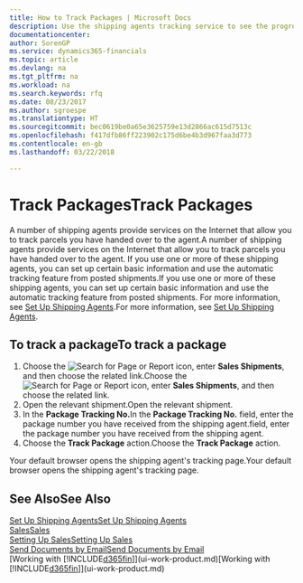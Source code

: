```yaml
---
title: How to Track Packages | Microsoft Docs
description: Use the shipping agents tracking service to see the progress of a delivery.
documentationcenter: 
author: SorenGP
ms.service: dynamics365-financials
ms.topic: article
ms.devlang: na
ms.tgt_pltfrm: na
ms.workload: na
ms.search.keywords: rfq
ms.date: 08/23/2017
ms.author: sgroespe
ms.translationtype: HT
ms.sourcegitcommit: bec0619be0a65e3625759e13d2866ac615d7513c
ms.openlocfilehash: f417dfb86ff223902c175d6be4b3d967faa3d773
ms.contentlocale: en-gb
ms.lasthandoff: 03/22/2018

---
```

# <a name="track-packages"></a><span data-ttu-id="0d1e6-103">Track Packages</span><span class="sxs-lookup"><span data-stu-id="0d1e6-103">Track Packages</span></span>
<span data-ttu-id="0d1e6-104">A number of shipping agents provide services on the Internet that allow you to track parcels you have handed over to the agent.</span><span class="sxs-lookup"><span data-stu-id="0d1e6-104">A number of shipping agents provide services on the Internet that allow you to track parcels you have handed over to the agent.</span></span> <span data-ttu-id="0d1e6-105">If you use one or more of these shipping agents, you can set up certain basic information and use the automatic tracking feature from posted shipments.</span><span class="sxs-lookup"><span data-stu-id="0d1e6-105">If you use one or more of these shipping agents, you can set up certain basic information and use the automatic tracking feature from posted shipments.</span></span> <span data-ttu-id="0d1e6-106">For more information, see [Set Up Shipping Agents](sales-how-to-set-up-shipping-agents.md).</span><span class="sxs-lookup"><span data-stu-id="0d1e6-106">For more information, see [Set Up Shipping Agents](sales-how-to-set-up-shipping-agents.md).</span></span>

## <a name="to-track-a-package"></a><span data-ttu-id="0d1e6-107">To track a package</span><span class="sxs-lookup"><span data-stu-id="0d1e6-107">To track a package</span></span>
1. <span data-ttu-id="0d1e6-108">Choose the ![Search for Page or Report](media/ui-search/search_small.png "Search for Page or Report icon") icon, enter **Sales Shipments**, and then choose the related link.</span><span class="sxs-lookup"><span data-stu-id="0d1e6-108">Choose the ![Search for Page or Report](media/ui-search/search_small.png "Search for Page or Report icon") icon, enter **Sales Shipments**, and then choose the related link.</span></span>
2. <span data-ttu-id="0d1e6-109">Open the relevant shipment.</span><span class="sxs-lookup"><span data-stu-id="0d1e6-109">Open the relevant shipment.</span></span>
3. <span data-ttu-id="0d1e6-110">In the **Package Tracking No.**</span><span class="sxs-lookup"><span data-stu-id="0d1e6-110">In the **Package Tracking No.**</span></span> <span data-ttu-id="0d1e6-111">field, enter the package number you have received from the shipping agent.</span><span class="sxs-lookup"><span data-stu-id="0d1e6-111">field, enter the package number you have received from the shipping agent.</span></span>
4. <span data-ttu-id="0d1e6-112">Choose the **Track Package** action.</span><span class="sxs-lookup"><span data-stu-id="0d1e6-112">Choose the **Track Package** action.</span></span>

<span data-ttu-id="0d1e6-113">Your default browser opens the shipping agent's tracking page.</span><span class="sxs-lookup"><span data-stu-id="0d1e6-113">Your default browser opens the shipping agent's tracking page.</span></span>

## <a name="see-also"></a><span data-ttu-id="0d1e6-114">See Also</span><span class="sxs-lookup"><span data-stu-id="0d1e6-114">See Also</span></span>
[<span data-ttu-id="0d1e6-115">Set Up Shipping Agents</span><span class="sxs-lookup"><span data-stu-id="0d1e6-115">Set Up Shipping Agents</span></span>](sales-how-to-set-up-shipping-agents.md)  
[<span data-ttu-id="0d1e6-116">Sales</span><span class="sxs-lookup"><span data-stu-id="0d1e6-116">Sales</span></span>](sales-manage-sales.md)  
[<span data-ttu-id="0d1e6-117">Setting Up Sales</span><span class="sxs-lookup"><span data-stu-id="0d1e6-117">Setting Up Sales</span></span>](sales-setup-sales.md)  
[<span data-ttu-id="0d1e6-118">Send Documents by Email</span><span class="sxs-lookup"><span data-stu-id="0d1e6-118">Send Documents by Email</span></span>](ui-how-send-documents-email.md)  
<span data-ttu-id="0d1e6-119">[Working with [!INCLUDE[d365fin](includes/d365fin_md.md)]](ui-work-product.md)</span><span class="sxs-lookup"><span data-stu-id="0d1e6-119">[Working with [!INCLUDE[d365fin](includes/d365fin_md.md)]](ui-work-product.md)</span></span>

